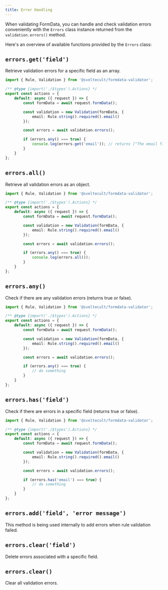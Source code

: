 ```yaml
---
title: Error Handling
---
```


When validating FormData, you can handle and check validation errors conveniently with the `Errors` class instance returned from the `validation.errors()` method.

Here's an overview of available functions provided by the `Errors` class:

## `errors.get('field')`

Retrieve validation errors for a specific field as an array.

```typescript
import { Rule, Validation } from '@sveltecult/formdata-validator';

/** @type {import('./$types').Actions} */
export const actions = {
	default: async ({ request }) => {
		const formData = await request.formData();

		const validation = new Validation(formData, {
            email: Rule.string().required().email()
		});

		const errors = await validation.errors();

		if (errors.any() === true) {
			console.log(errors.get('email')); // returns ["The email field is required", "The email field is invalid"]
		}
	}
};
```

## `errors.all()`

Retrieve all validation errors as an object.

```typescript
import { Rule, Validation } from '@sveltecult/formdata-validator';

/** @type {import('./$types').Actions} */
export const actions = {
	default: async ({ request }) => {
		const formData = await request.formData();

		const validation = new Validation(formData, {
            email: Rule.string().required().email()
		});

		const errors = await validation.errors();

		if (errors.any() === true) {
			console.log(errors.all());
		}
	}
};
```

## `errors.any()`

Check if there are any validation errors (returns true or false).

```typescript
import { Rule, Validation } from '@sveltecult/formdata-validator';

/** @type {import('./$types').Actions} */
export const actions = {
	default: async ({ request }) => {
		const formData = await request.formData();

		const validation = new Validation(formData, {
            email: Rule.string().required().email()
		});

		const errors = await validation.errors();

		if (errors.any() === true) {
            // do something
		}
	}
};
```

## `errors.has('field')`

Check if there are errors in a specific field (returns true or false).

```typescript
import { Rule, Validation } from '@sveltecult/formdata-validator';

/** @type {import('./$types').Actions} */
export const actions = {
	default: async ({ request }) => {
		const formData = await request.formData();

		const validation = new Validation(formData, {
            email: Rule.string().required().email()
		});

		const errors = await validation.errors();

		if (errors.has('email') === true) {
            // do something
		}
	}
};
```

## `errors.add('field', 'error message')`

This method is being used internally to add errors when rule validation failed.

## `errors.clear('field')`

Delete errors associated with a specific field.

## `errors.clear()`

Clear all validation errors.